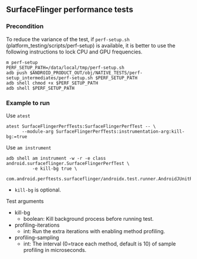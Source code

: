 ## SurfaceFlinger performance tests

### Precondition
To reduce the variance of the test, if `perf-setup.sh` (platform_testing/scripts/perf-setup)
is available, it is better to use the following instructions to lock CPU and GPU frequencies.
```
m perf-setup
PERF_SETUP_PATH=/data/local/tmp/perf-setup.sh
adb push $ANDROID_PRODUCT_OUT/obj/NATIVE_TESTS/perf-setup_intermediates/perf-setup.sh $PERF_SETUP_PATH
adb shell chmod +x $PERF_SETUP_PATH
adb shell $PERF_SETUP_PATH
```

### Example to run
Use `atest`
```
atest SurfaceFlingerPerfTests:SurfaceFlingerPerfTest -- \
      --module-arg SurfaceFlingerPerfTests:instrumentation-arg:kill-bg:=true
```
Use `am instrument`
```
adb shell am instrument -w -r -e class android.surfaceflinger.SurfaceFlingerPerfTest \
          -e kill-bg true \
          com.android.perftests.surfaceflinger/androidx.test.runner.AndroidJUnitRunner
```
* `kill-bg` is optional.

Test arguments
- kill-bg
    * boolean: Kill background process before running test.
- profiling-iterations
    * int: Run the extra iterations with enabling method profiling.
- profiling-sampling
    * int: The interval (0=trace each method, default is 10) of sample profiling in microseconds.
